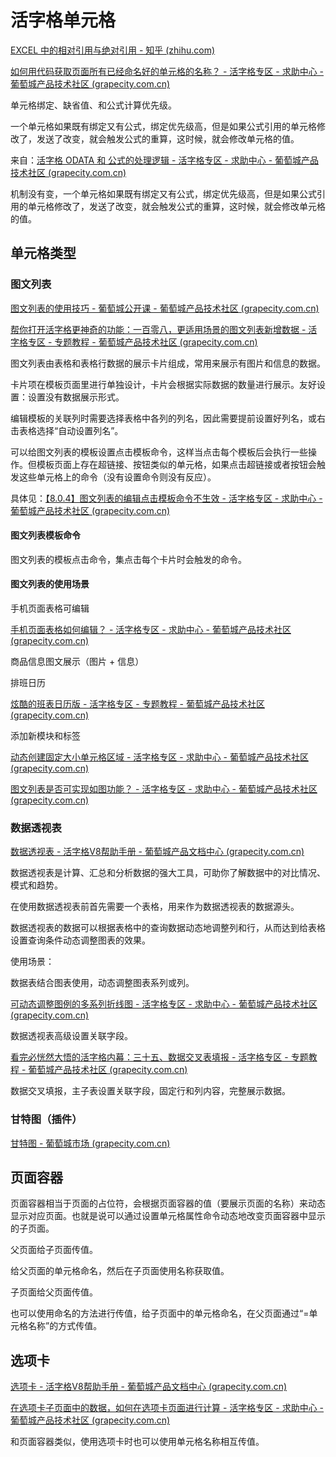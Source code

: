 # 活字格单元格

[EXCEL 中的相对引用与绝对引用 - 知乎 (zhihu.com)](https://zhuanlan.zhihu.com/p/119316022)



[如何用代码获取页面所有已经命名好的单元格的名称？ - 活字格专区 - 求助中心 - 葡萄城产品技术社区 (grapecity.com.cn)](https://gcdn.grapecity.com.cn/showtopic-81114-1-1.html)



单元格绑定、缺省值、和公式计算优先级。

一个单元格如果既有绑定又有公式，绑定优先级高，但是如果公式引用的单元格修改了，发送了改变，就会触发公式的重算，这时候，就会修改单元格的值。

来自：[活字格 ODATA 和 公式的处理逻辑 - 活字格专区 - 求助中心 - 葡萄城产品技术社区 (grapecity.com.cn)](https://gcdn.grapecity.com.cn/showtopic-89201-1-1.html)



机制没有变，一个单元格如果既有绑定又有公式，绑定优先级高，但是如果公式引用的单元格修改了，发送了改变，就会触发公式的重算，这时候，就会修改单元格的值。



## 单元格类型



### 图文列表

[图文列表的使用技巧 - 葡萄城公开课 - 葡萄城产品技术社区 (grapecity.com.cn)](https://gcdn.grapecity.com.cn/forum.php?mod=viewthread&tid=58141)

[帮你打开活字格更神奇的功能：一百零八，更适用场景的图文列表新增数据 - 活字格专区 - 专题教程 - 葡萄城产品技术社区 (grapecity.com.cn)](https://gcdn.grapecity.com.cn/forum.php?mod=viewthread&tid=152094&extra=page%3D1)



图文列表由表格和表格行数据的展示卡片组成，常用来展示有图片和信息的数据。

卡片项在模板页面里进行单独设计，卡片会根据实际数据的数量进行展示。友好设置：设置没有数据展示形式。

编辑模板的关联列时需要选择表格中各列的列名，因此需要提前设置好列名，或右击表格选择“自动设置列名”。





可以给图文列表的模板设置点击模板命令，这样当点击每个模板后会执行一些操作。但模板页面上存在超链接、按钮类似的单元格，如果点击超链接或者按钮会触发这些单元格上的命令（没有设置命令则没有反应）。

具体见：[【8.0.4】图文列表的编辑点击模板命令不生效 - 活字格专区 - 求助中心 - 葡萄城产品技术社区 (grapecity.com.cn)](https://gcdn.grapecity.com.cn/forum.php?mod=viewthread&tid=152688)

#### 图文列表模板命令

图文列表的模板点击命令，集点击每个卡片时会触发的命令。



#### 图文列表的使用场景

手机页面表格可编辑

[手机页面表格如何编辑？ - 活字格专区 - 求助中心 - 葡萄城产品技术社区 (grapecity.com.cn)](https://gcdn.grapecity.com.cn/showtopic-57584-1-1.html)



商品信息图文展示（图片 + 信息）



排班日历

[炫酷的班表日历版 - 活字格专区 - 专题教程 - 葡萄城产品技术社区 (grapecity.com.cn)](https://gcdn.grapecity.com.cn/showtopic-55192-1-1.html)



添加新模块和标签

[动态创建固定大小单元格区域 - 活字格专区 - 求助中心 - 葡萄城产品技术社区 (grapecity.com.cn)](https://gcdn.grapecity.com.cn/showtopic-56198-1-1.html)

[图文列表是否可实现如图功能？ - 活字格专区 - 求助中心 - 葡萄城产品技术社区 (grapecity.com.cn)](https://gcdn.grapecity.com.cn/forum.php?mod=viewthread&tid=151856&fromuid=69812)

### 数据透视表

[数据透视表 - 活字格V8帮助手册 - 葡萄城产品文档中心 (grapecity.com.cn)](https://help.grapecity.com.cn/pages/viewpage.action?pageId=72356220)

数据透视表是计算、汇总和分析数据的强大工具，可助你了解数据中的对比情况、模式和趋势。



在使用数据透视表前首先需要一个表格，用来作为数据透视表的数据源头。

数据透视表的数据可以根据表格中的查询数据动态地调整列和行，从而达到给表格设置查询条件动态调整图表的效果。



使用场景：

数据表结合图表使用，动态调整图表系列或列。

[可动态调整图例的多系列折线图 - 活字格专区 - 求助中心 - 葡萄城产品技术社区 (grapecity.com.cn)](https://gcdn.grapecity.com.cn/forum.php?mod=viewthread&tid=93266)



数据透视表高级设置关联字段。

[看完必恍然大悟的活字格内幕：三十五、数据交叉表填报 - 活字格专区 - 专题教程 - 葡萄城产品技术社区 (grapecity.com.cn)](https://gcdn.grapecity.com.cn/forum.php?mod=viewthread&tid=58982&extra=page%3D3%26filter%3Dtypeid%26typeid%3D242)

数据交叉填报，主子表设置关联字段，固定行和列内容，完整展示数据。



### 甘特图（插件）

[甘特图 - 葡萄城市场 (grapecity.com.cn)](https://marketplace.grapecity.com.cn/ApplicationDetails?productID=SP2104270030&productDetailID=D2206270015&tabName=Tabs_detail)

## 页面容器

页面容器相当于页面的占位符，会根据页面容器的值（要展示页面的名称）来动态显示对应页面。也就是说可以通过设置单元格属性命令动态地改变页面容器中显示的子页面。



父页面给子页面传值。

给父页面的单元格命名，然后在子页面使用名称获取值。

子页面给父页面传值。

也可以使用命名的方法进行传值，给子页面中的单元格命名，在父页面通过“=单元格名称”的方式传值。

## 选项卡

[选项卡 - 活字格V8帮助手册 - 葡萄城产品文档中心 (grapecity.com.cn)](https://help.grapecity.com.cn/pages/viewpage.action?pageId=72353379)

[在选项卡子页面中的数据，如何在选项卡页面进行计算 - 活字格专区 - 求助中心 - 葡萄城产品技术社区 (grapecity.com.cn)](https://gcdn.grapecity.com.cn/showtopic-80675-1-960.html)



和页面容器类似，使用选项卡时也可以使用单元格名称相互传值。
